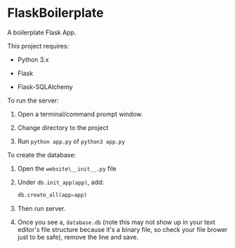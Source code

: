 # FlaskBoilerplate

 A boilerplate Flask App.



This project requires:

- Python 3.x

- Flask

- Flask-SQLAlchemy

To run the server:

1. Open a terminal/command prompt window.

2. Change directory to the project

3. Run `python app.py` of `python3 app.py`

To create the database:

1. Open the `website\__init__.py` file

2. Under `db.init_app(app)`, add:
   
   ```python
   db.create_all(app=app)
   ```

3. Then run server.

4. Once you see a, `database.db` (note this may not show up in your text editor's file structure because it's a binary file, so check your file brower just to be safe), remove the line and save.
